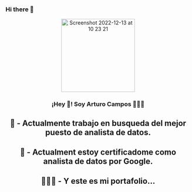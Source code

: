 ### Hi there 👋
<p align="center" width="300">
   <img align="center" width="200" alt="Screenshot 2022-12-13 at 10 23 21" src="https://github.com/campscar/campscar/assets/85129039/abd4d963-8849-4113-a446-c708222c3a6e">
   <h3 align="center">¡Hey 👋! Soy Arturo Campos 👨🏻‍💻</h3>
   <h2 align="center"> 🔭 - Actualmente trabajo en busqueda del mejor puesto de analista de datos.</h2>
   <h2 align="center"> 🌱 - Actualment estoy certificadome como analista de datos por Google.</h2>
   <h2 align="center"> 👨🏻‍💻 - Y este es mi portafolio... </h2>
</p>

<!--
**campscar/campscar** is a ✨ _special_ ✨ repository because its `README.md` (this file) appears on your GitHub profile.


-->

